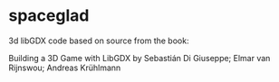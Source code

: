 # spaceglad
3d libGDX code based on source from the book:

Building a 3D Game with LibGDX
by Sebastián Di Giuseppe; Elmar van Rijnswou; Andreas Krühlmann
